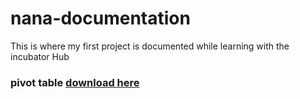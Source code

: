 # nana-documentation
This is where my first project is documented while learning with the incubator Hub
### pivot table [download here](https://www.google.com/search?q=microsoft+excel+download&oq=microsoft+exc&gs_lcrp=EgZjaHJvbWUqCggCEAAYsQMYgAQyBggAEEUYOTINCAEQABiDARixAxiABDIKCAIQABixAxiABDINCAMQABiDARixAxiABDIHCAQQABiABDIHCAUQABiABDIHCAYQABiABDIHCAcQABiABDIHCAgQABiABDIHCAkQABiABNIBCTE3NjI3ajBqN6gCALACAA&sourceid=chrome&ie=UTF-8)
